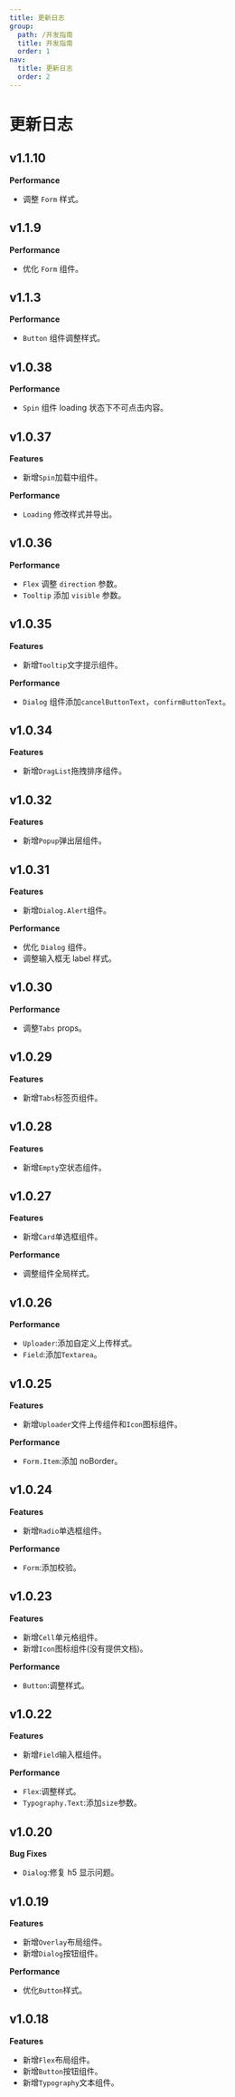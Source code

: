 ```yaml
---
title: 更新日志
group:
  path: /开发指南
  title: 开发指南
  order: 1
nav:
  title: 更新日志
  order: 2
---
```


# 更新日志

## v1.1.10

**Performance**

- 调整 `Form` 样式。

## v1.1.9

**Performance**

- 优化 `Form` 组件。

## v1.1.3

**Performance**

- `Button` 组件调整样式。

## v1.0.38

**Performance**

- `Spin` 组件 loading 状态下不可点击内容。

## v1.0.37

**Features**

- 新增`Spin`加载中组件。

**Performance**

- `Loading` 修改样式并导出。

## v1.0.36

**Performance**

- `Flex` 调整 `direction` 参数。
- `Tooltip` 添加 `visible` 参数。

## v1.0.35

**Features**

- 新增`Tooltip`文字提示组件。

**Performance**

- `Dialog` 组件添加`cancelButtonText`，`confirmButtonText`。

## v1.0.34

**Features**

- 新增`DragList`拖拽排序组件。

## v1.0.32

**Features**

- 新增`Popup`弹出层组件。

## v1.0.31

**Features**

- 新增`Dialog.Alert`组件。

**Performance**

- 优化 `Dialog` 组件。
- 调整输入框无 label 样式。

## v1.0.30

**Performance**

- 调整`Tabs` props。

## v1.0.29

**Features**

- 新增`Tabs`标签页组件。

## v1.0.28

**Features**

- 新增`Empty`空状态组件。

## v1.0.27

**Features**

- 新增`Card`单选框组件。

**Performance**

- 调整组件全局样式。

## v1.0.26

**Performance**

- `Uploader`:添加自定义上传样式。
- `Field`:添加`Textarea`。

## v1.0.25

**Features**

- 新增`Uploader`文件上传组件和`Icon`图标组件。

**Performance**

- `Form.Item`:添加 noBorder。

## v1.0.24

**Features**

- 新增`Radio`单选框组件。

**Performance**

- `Form`:添加校验。

## v1.0.23

**Features**

- 新增`Cell`单元格组件。
- 新增`Icon`图标组件(没有提供文档)。

**Performance**

- `Button`:调整样式。

## v1.0.22

**Features**

- 新增`Field`输入框组件。

**Performance**

- `Flex`:调整样式。
- `Typography.Text`:添加`size`参数。

## v1.0.20

**Bug Fixes**

- `Dialog`:修复 h5 显示问题。

## v1.0.19

**Features**

- 新增`Overlay`布局组件。
- 新增`Dialog`按钮组件。

**Performance**

- 优化`Button`样式。

## v1.0.18

**Features**

- 新增`Flex`布局组件。
- 新增`Button`按钮组件。
- 新增`Typography`文本组件。
